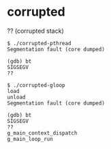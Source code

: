 # corrupted

?? (corrupted stack)

```shell script
$ ./corrupted-pthread
Segmentation fault (core dumped)

(gdb) bt
SIGSEGV
??
```
```shell script
$ ./corrupted-gloop 
load
unload
Segmentation fault (core dumped)

(gdb) bt
SIGSEGV
??
g_main_context_dispatch
g_main_loop_run
```
